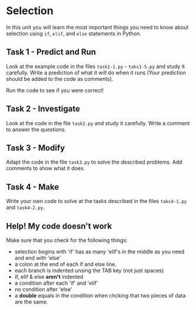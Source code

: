 # Selection  
In this unit you will learn the most important things you need to know about selection using ```if```, ```elif```, and ```else``` statements in Python. 

## Task 1 - Predict and Run
Look at the example code in the files ```task1-1.py``` - ```taks1-5.py``` and study it carefully.  Write a prediction of what it will do when it runs (Your prediction should be added to the code as comments). 

Run the code to see if you were correct!

## Task 2 - Investigate
Look at the code in the file ```task2.py``` and study it carefully. Write a comment to answer the questions.

## Task 3 - Modify
Adapt the code in the file ```task3.py``` to solve the described problems. Add comments to show what it does.

## Task 4 - Make
Write your own code to solve at the tasks described in the files ```taks4-1.py``` and ```task4-2.py```. 

## Help! My code doesn't work
Make sure that you check for the following things:
- selection begins with 'if' has as many 'elif's in the middle as you need and end with 'else'
- a colon at the end of each if and else line.
- each branch is indented unsing the TAB key (not just spaces)
- if, elif & else **aren't** indented
- a condition after each 'if' and 'elif'
- no condition after 'else'
- a **double** equals in the condition when chcking that two pieces of data are the same.